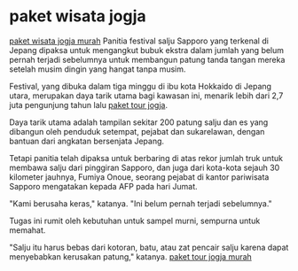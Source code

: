 # paket wisata jogja

[paket wisata jogja murah](https://raskita.com/)  Panitia festival salju Sapporo yang terkenal di Jepang dipaksa untuk mengangkut bubuk ekstra dalam jumlah yang belum pernah terjadi sebelumnya untuk membangun patung tanda tangan mereka setelah musim dingin yang hangat tanpa musim.

Festival, yang dibuka dalam tiga minggu di ibu kota Hokkaido di Jepang utara, merupakan daya tarik utama bagi kawasan ini, menarik lebih dari 2,7 juta pengunjung tahun lalu [paket tour jogja](https://www.fontshop.com/people/raskita-com).

Daya tarik utama adalah tampilan sekitar 200 patung salju dan es yang dibangun oleh penduduk setempat, pejabat dan sukarelawan, dengan bantuan dari angkatan bersenjata Jepang.

Tetapi panitia telah dipaksa untuk berbaring di atas rekor jumlah truk untuk membawa salju dari pinggiran Sapporo, dan juga dari kota-kota sejauh 30 kilometer jauhnya, Fumiya Onoue, seorang pejabat di kantor pariwisata Sapporo mengatakan kepada AFP pada hari Jumat.

"Kami berusaha keras," katanya. "Ini belum pernah terjadi sebelumnya."

Tugas ini rumit oleh kebutuhan untuk sampel murni, sempurna untuk memahat.

"Salju itu harus bebas dari kotoran, batu, atau zat pencair salju karena dapat menyebabkan kerusakan patung," katanya. [paket tour jogja murah](https://www.minds.com/raskitacom/)

